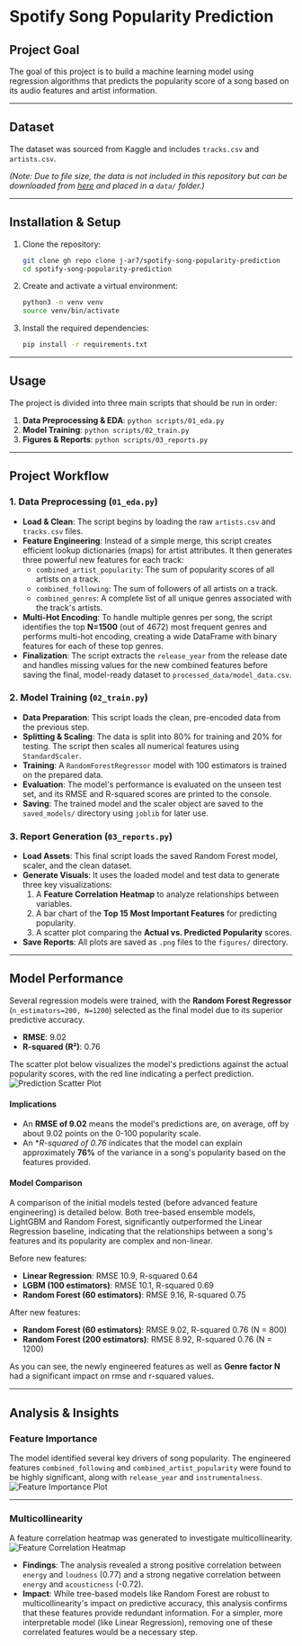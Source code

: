 # Spotify Song Popularity Prediction

## Project Goal
The goal of this project is to build a machine learning model using regression algorithms that predicts the popularity score of a song based on its audio features and artist information.

---
## Dataset
The dataset was sourced from Kaggle and includes `tracks.csv` and `artists.csv`.

*(Note: Due to file size, the data is not included in this repository but can be downloaded from [here](https://www.kaggle.com/datasets/yamaerenay/spotify-dataset-19212020-600k-tracks) and placed in a `data/` folder.)*

---
## Installation & Setup
1.  Clone the repository:
    ```bash
    git clone gh repo clone j-ar7/spotify-song-popularity-prediction
    cd spotify-song-popularity-prediction
    ```
2.  Create and activate a virtual environment:
    ```bash
    python3 -m venv venv
    source venv/bin/activate
    ```
3.  Install the required dependencies:
    ```bash
    pip install -r requirements.txt
    ```

---

## Usage
The project is divided into three main scripts that should be run in order:
1.  **Data Preprocessing & EDA**: `python scripts/01_eda.py`
2.  **Model Training**: `python scripts/02_train.py`
3.  **Figures & Reports**: `python scripts/03_reports.py`

---
## Project Workflow

### 1. Data Preprocessing (`01_eda.py`)
-   **Load & Clean**: The script begins by loading the raw `artists.csv` and `tracks.csv` files.
-   **Feature Engineering**: Instead of a simple merge, this script creates efficient lookup dictionaries (maps) for artist attributes. It then generates three powerful new features for each track:
    -   `combined_artist_popularity`: The sum of popularity scores of all artists on a track.
    -   `combined_following`: The sum of followers of all artists on a track.
    -   `combined_genres`: A complete list of all unique genres associated with the track's artists.
-   **Multi-Hot Encoding**: To handle multiple genres per song, the script identifies the top **N=1500** (out of 4672) most frequent genres and performs multi-hot encoding, creating a wide DataFrame with binary features for each of these top genres.
-   **Finalization**: The script extracts the `release_year` from the release date and handles missing values for the new combined features before saving the final, model-ready dataset to `processed_data/model_data.csv`.

### 2. Model Training (`02_train.py`)
-   **Data Preparation**: This script loads the clean, pre-encoded data from the previous step.
-   **Splitting & Scaling**: The data is split into 80% for training and 20% for testing. The script then scales all numerical features using `StandardScaler`.
-   **Training**: A `RandomForestRegressor` model with 100 estimators is trained on the prepared data.
-   **Evaluation**: The model's performance is evaluated on the unseen test set, and its RMSE and R-squared scores are printed to the console.
-   **Saving**: The trained model and the scaler object are saved to the `saved_models/` directory using `joblib` for later use.

### 3. Report Generation (`03_reports.py`)
-   **Load Assets**: This final script loads the saved Random Forest model, scaler, and the clean dataset.
-   **Generate Visuals**: It uses the loaded model and test data to generate three key visualizations:
    1.  A **Feature Correlation Heatmap** to analyze relationships between variables.
    2.  A bar chart of the **Top 15 Most Important Features** for predicting popularity.
    3.  A scatter plot comparing the **Actual vs. Predicted Popularity** scores.
-   **Save Reports**: All plots are saved as `.png` files to the `figures/` directory.

---
## Model Performance

Several regression models were trained, with the **Random Forest Regressor** (`n_estimators=200, N=1200`) selected as the final model due to its superior predictive accuracy.
-   **RMSE**: 9.02
-   **R-squared (R²)**: 0.76

The scatter plot below visualizes the model's predictions against the actual popularity scores, with the red line indicating a perfect prediction.
![Prediction Scatter Plot](figures/prediction_scatter_plot.png)

#### Implications
-   An **RMSE of 9.02** means the model's predictions are, on average, off by about 9.02 points on the 0-100 popularity scale.
-   An **R-squared of 0.76* indicates that the model can explain approximately **76%** of the variance in a song's popularity based on the features provided.

#### Model Comparison
A comparison of the initial models tested (before advanced feature engineering) is detailed below. Both tree-based ensemble models, LightGBM and Random Forest, significantly outperformed the Linear Regression baseline, indicating that the relationships between a song's features and its popularity are complex and non-linear.

Before new features:
- **Linear Regression**: RMSE 10.9, R-squared 0.64
- **LGBM (100 estimators)**: RMSE 10.1, R-squared 0.69
- **Random Forest (60 estimators)**: RMSE 9.16, R-squared 0.75

After new features:
- **Random Forest (60 estimators)**: RMSE 9.02, R-squared 0.76 (N = 800)
- **Random Forest (200 estimators)**: RMSE 8.92, R-squared 0.76 (N = 1200)

As you can see, the newly engineered features as well as **Genre factor N** had a significant impact on rmse and r-squared values.

---
## Analysis & Insights

### Feature Importance
The model identified several key drivers of song popularity. The engineered features `combined_following` and `combined_artist_popularity` were found to be highly significant, along with `release_year` and `instrumentalness`.
![Feature Importance Plot](figures/feature_importance.png)

---
### Multicollinearity
A feature correlation heatmap was generated to investigate multicollinearity.
![Feature Correlation Heatmap](figures/feature_correlation_heatmap.png)
- **Findings**: The analysis revealed a strong positive correlation between `energy` and `loudness` (0.77) and a strong negative correlation between `energy` and `acousticness` (-0.72).
- **Impact**: While tree-based models like Random Forest are robust to multicollinearity's impact on predictive accuracy, this analysis confirms that these features provide redundant information. For a simpler, more interpretable model (like Linear Regression), removing one of these correlated features would be a necessary step.
